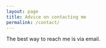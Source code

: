 ```yaml
---
layout: page
title: Advice on contacting me
permalink: /contact/
---
```


The best way to reach me is via email. 